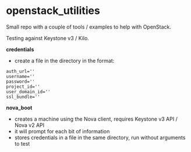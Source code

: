 openstack_utilities
===================

Small repo with a couple of tools / examples to help with OpenStack.

Testing against Keystone v3 / Kilo.

**credentials**
* create a file in the directory in the format:
```
auth_url=''
username=''
password=''
project_id=''
user_domain_id=''
ssl_bundle=''
```

**nova_boot**
* creates a machine using the Nova client, requires Keystone v3 API / Nova v2 API
* it will prompt for each bit of information
* stores credentials in a file in the same directory, run without arguments to test
